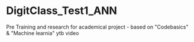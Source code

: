 # DigitClass_Test1_ANN
Pre Training and research for  academical project - based on "Codebasics" &amp; "Machine learnia" ytb video
